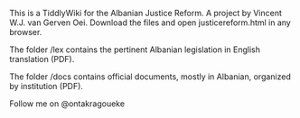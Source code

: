 This is a TiddlyWiki for the Albanian Justice Reform.
A project by Vincent W.J. van Gerven Oei.
Download the files and open justicereform.html in any browser.

The folder /lex contains the pertinent Albanian legislation in 
English translation (PDF).

The folder /docs contains official documents, mostly in Albanian, organized by institution (PDF).

Follow me on @ontakragoueke

